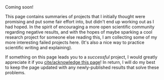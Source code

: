 Coming soon!

This page contains summaries of projects that I initially thought were promising and put some fair effort into, but didn't end up working out as I had hoped. In the spirit of encouraging a more open scientific community regarding negative results, and with the hopes of maybe sparking a cool research project for someone else reading this, I am collecting some of my more interesting failed projects here. (It's also a nice way to practice scientific writing and explaining).

If something on this page leads you to a *successful* project, I would greatly appreciate it if you [cite/acknowledge this page](#citing-this-page)! In return, I will do my best to keep the page updated with any newly-published results that solve these problems.